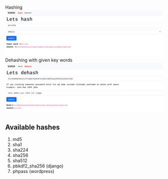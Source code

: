 Hashing
<img src="https://github.com/ITPrototype/web-hashing/blob/main/project.PNG">
Dehashing with given key words
<img src="https://github.com/ITPrototype/web-hashing/blob/main/project2.PNG">

<h2>Available hashes</h2>
<ol>
  <li>md5</li>
  <li>sha1</li>
  <li>sha224</li>
  <li>sha256</li>
  <li>sha512</li>
  <li>pbkdf2_sha256 (django)</li>
  <li>phpass (wordpress)</li>
</ol>
